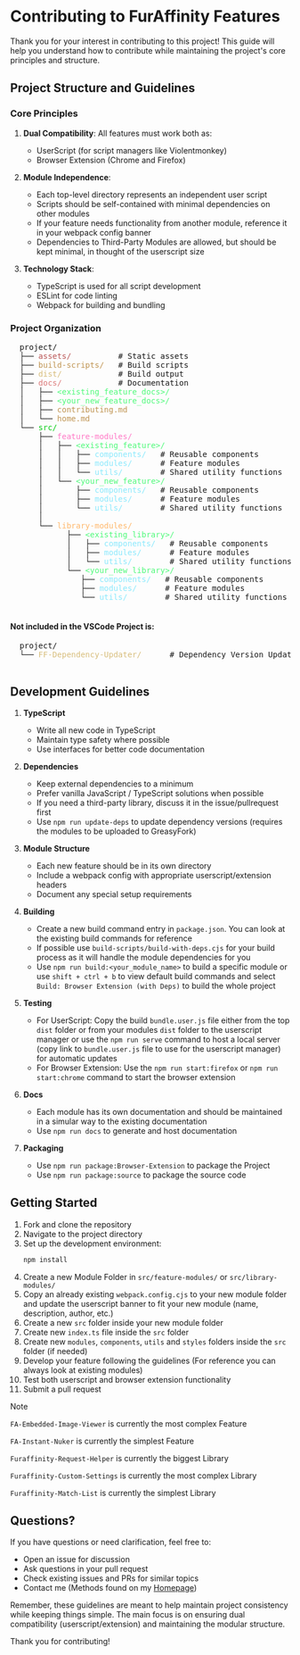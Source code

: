# Contributing to FurAffinity Features

Thank you for your interest in contributing to this project! This guide will help you understand how to contribute while maintaining the project's core principles and structure.

## Project Structure and Guidelines

### Core Principles

1. **Dual Compatibility**: All features must work both as:
   - UserScript (for script managers like Violentmonkey)
   - Browser Extension (Chrome and Firefox)

2. **Module Independence**: 
   - Each top-level directory represents an independent user script
   - Scripts should be self-contained with minimal dependencies on other modules
   - If your feature needs functionality from another module, reference it in your webpack config banner
   - Dependencies to Third-Party Modules are allowed, but should be kept minimal, in thought of the userscript size

3. **Technology Stack**:
   - TypeScript is used for all script development
   - ESLint for code linting
   - Webpack for building and bundling

### Project Organization

<div>
  <pre>
  project/
  ├── <span style="color: #ba5656;">assets/</span>          # Static assets
  ├── <span style="color: #c09553;">build-scripts/</span>   # Build scripts
  ├── <span style="color: #d8be7c;">dist/</span>            # Build output
  ├── <span style="color: #dc7a7a;">docs/</span>            # Documentation
  │   ├── <span style="color: #50fa7b;">&lt;existing_feature_docs&gt;/</span>
  │   ├── <span style="color: #50fa7b;">&lt;your_new_feature_docs&gt;/</span>
  │   ├── <span style="color: #c09553;">contributing.md</span>
  │   └── <span style="color: #c09553;">home.md</span>
  └── <span style="color: #06cc14;">src/</span>
      ├── <span style="color: #ff79c6;">feature-modules/</span>
      │   ├── <span style="color: #50fa7b;">&lt;existing_feature&gt;/</span>
      │   │   ├── <span style="color: #8be9fd;">components/</span>   # Reusable components
      │   │   ├── <span style="color: #8be9fd;">modules/</span>      # Feature modules
      │   │   └── <span style="color: #8be9fd;">utils/</span>        # Shared utility functions
      │   └── <span style="color: #50fa7b;">&lt;your_new_feature&gt;/</span>
      │       ├── <span style="color: #8be9fd;">components/</span>   # Reusable components
      │       ├── <span style="color: #8be9fd;">modules/</span>      # Feature modules
      │       └── <span style="color: #8be9fd;">utils/</span>        # Shared utility functions
      │
      └── <span style="color: #ffb86c;">library-modules/</span>
            ├── <span style="color: #50fa7b;">&lt;existing_library&gt;/</span>
            │   ├── <span style="color: #8be9fd;">components/</span>   # Reusable components
            │   ├── <span style="color: #8be9fd;">modules/</span>      # Feature modules
            │   └── <span style="color: #8be9fd;">utils/</span>        # Shared utility functions
            └── <span style="color: #50fa7b;">&lt;your_new_library&gt;/</span>
               ├── <span style="color: #8be9fd;">components/</span>   # Reusable components
               ├── <span style="color: #8be9fd;">modules/</span>      # Feature modules
               └── <span style="color: #8be9fd;">utils/</span>        # Shared utility functions
  </pre>
</div>


#### Not included in the VSCode Project is:
<div>
  <pre>
  project/
  └── <span style="color: #d8be7c;">FF-Dependency-Updater/</span>      # Dependency Version Updater Project
  </pre>
</div>

## Development Guidelines

1. **TypeScript**
   - Write all new code in TypeScript
   - Maintain type safety where possible
   - Use interfaces for better code documentation

2. **Dependencies**
   - Keep external dependencies to a minimum
   - Prefer vanilla JavaScript / TypeScript solutions when possible
   - If you need a third-party library, discuss it in the issue/pullrequest first
   - Use `npm run update-deps` to update dependency versions (requires the modules to be uploaded to GreasyFork)

3. **Module Structure**
   - Each new feature should be in its own directory
   - Include a webpack config with appropriate userscript/extension headers
   - Document any special setup requirements

4. **Building**
   - Create a new build command entry in `package.json`. You can look at the existing build commands for reference
   - If possible use `build-scripts/build-with-deps.cjs` for your build process as it will handle the module dependencies for you
   - Use `npm run build:<your_module_name>` to build a specific module or use `shift + ctrl + b` to view default build commands and select `Build: Browser Extension (with Deps)` to build the whole project

5. **Testing**
   - For UserScript: Copy the build `bundle.user.js` file either from the top `dist` folder or from your modules `dist` folder to the userscript manager or use the `npm run serve` command to host a local server (copy link to `bundle.user.js` file to use for the userscript manager) for automatic updates
   - For Browser Extension: Use the `npm run start:firefox` or `npm run start:chrome` command to start the browser extension

6. **Docs**
   - Each module has its own documentation and should be maintained in a simular way to the existing documentation
   - Use `npm run docs` to generate and host documentation

7. **Packaging**
   - Use `npm run package:Browser-Extension` to package the Project
   - Use `npm run package:source` to package the source code

## Getting Started

1. Fork and clone the repository
2. Navigate to the project directory
3. Set up the development environment:
   ```bash
   npm install
   ```
4. Create a new Module Folder in `src/feature-modules/` or `src/library-modules/`
5. Copy an already existing `webpack.config.cjs` to your new module folder and update the userscript banner to fit your new module (name, description, author, etc.)
6. Create a new `src` folder inside your new module folder
7. Create new `index.ts` file inside the `src` folder
8. Create new `modules`, `components`, `utils` and `styles` folders inside the `src` folder (if needed)
9. Develop your feature following the guidelines (For reference you can always look at existing modules)
10. Test both userscript and browser extension functionality
11. Submit a pull request

> [!NOTE]
> `FA-Embedded-Image-Viewer` is currently the most complex Feature
> 
> `FA-Instant-Nuker` is currently the simplest Feature
> 
> `Furaffinity-Request-Helper` is currently the biggest Library
> 
> `Furaffinity-Custom-Settings` is currently the most complex Library
> 
> `Furaffinity-Match-List` is currently the simplest Library

## Questions?

If you have questions or need clarification, feel free to:
- Open an issue for discussion
- Ask questions in your pull request
- Check existing issues and PRs for similar topics
- Contact me (Methods found on my [Homepage](https://midori-dragon.carrd.co/))

Remember, these guidelines are meant to help maintain project consistency while keeping things simple. The main focus is on ensuring dual compatibility (userscript/extension) and maintaining the modular structure.

Thank you for contributing!
